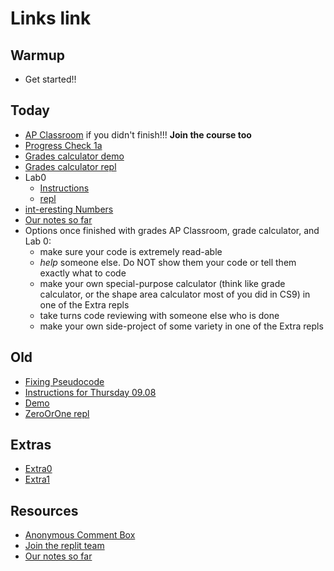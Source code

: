 # Links link
## Warmup
* Get started!!

## Today
* [AP Classroom](files/apclass.md) if you didn't finish!!! **Join the course too**
* [Progress Check 1a](https://apclassroom.collegeboard.org/8/assessments/assignments/47528743/)
* [Grades calculator demo](https://replit.com/@mrDonoghue/GradesDemoJ)
* [Grades calculator repl](https://replit.com/team/APCSA-Block8-2223/GradeCalculator)
* Lab0
    - [Instructions](files/labs/lab0.md)
    - [repl](https://replit.com/team/APCSA-Block8-2223/Lab0Numismatics)
* [int-eresting Numbers](https://replit.com/team/APCSA-Block8-2223/int-eresting-Numbers)
* [Our notes so far](https://drive.google.com/file/d/1OURaS812sPyaqV1LmvPY3AftyBiaWebt/view?usp=sharing)
* Options once finished with grades AP Classroom, grade calculator, and Lab 0:
    - make sure your code is extremely read-able
    - *help* someone else. Do NOT show them your code or tell them exactly what to code
    - make your own special-purpose calculator (think like grade calculator, or the shape area calculator most of you did in CS9) in one of the Extra repls
    - take turns code reviewing with someone else who is done
    - make your own side-project of some variety in one of the Extra repls

## Old
* [Fixing Pseudocode](https://replit.com/team/APCSA-Block8-2223/FixingPseudocode)
* [Instructions for Thursday 09.08](https://docs.google.com/document/d/1_h0v_cgrjOu1TpCQQ7m7R4vpybqe2okUgwcpVGH8YdQ/edit?usp=sharing)
* [Demo](https://replit.com/@mrDonoghue/ZooDemoJ)
* [ZeroOrOne repl](https://replit.com/team/APCSA-Block8-2223/ZeroOrOne)
## Extras
* [Extra0](https://replit.com/team/APCSA-Block8-2223/Extra0)
* [Extra1](https://replit.com/team/APCSA-Block8-2223/Extra1)
## Resources
* [Anonymous Comment Box](https://forms.gle/NGGE7UAr6ZFP4KWs6)
* [Join the replit team](https://replit.com/teams/join/zzepkxrthlgsbzxjcpyalzouuwlczedr-APCSA-Block8-2223)
* [Our notes so far](https://drive.google.com/file/d/1OURaS812sPyaqV1LmvPY3AftyBiaWebt/view?usp=sharing)
